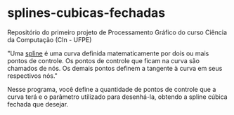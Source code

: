 # splines-cubicas-fechadas
Repositório do primeiro projeto de Processamento Gráfico do curso Ciência da Computação (CIn - UFPE)

"Uma [spline](https://pt.wikipedia.org/wiki/Spline) é uma curva definida matematicamente por dois ou mais pontos de controle. Os pontos de controle que ficam na curva são chamados de nós. Os demais pontos definem a tangente à curva em seus respectivos nós."

Nesse programa, você define a quantidade de pontos de controle que a curva terá e o parâmetro utilizado para desenhá-la, obtendo a spline cúbica fechada que desejar.


